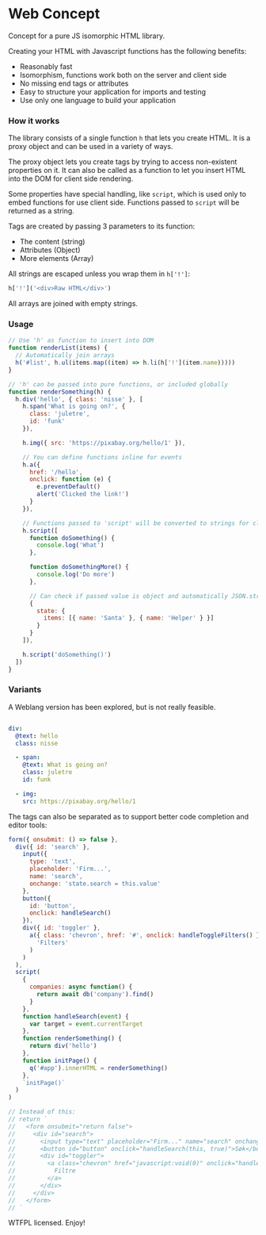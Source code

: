 # Web Concept

Concept for a pure JS isomorphic HTML library.

Creating your HTML with Javascript functions has the following benefits:

- Reasonably fast
- Isomorphism, functions work both on the server and client side
- No missing end tags or attributes
- Easy to structure your application for imports and testing
- Use only one language to build your application

### How it works

The library consists of a single function `h` that lets you create HTML. It is a proxy object and can be used in a variety of ways.

The proxy object lets you create tags by trying to access non-existent properties on it. It can also be called as a function to let you insert HTML into the DOM for client side rendering.

Some properties have special handling, like `script`, which is used only to embed functions for use client side. Functions passed to `script` will be returned as a string.

Tags are created by passing 3 parameters to its function:

- The content (string)
- Attributes (Object)
- More elements (Array)

All strings are escaped unless you wrap them in `h['!']`:

```js
h['!']('<div>Raw HTML</div>')
```

All arrays are joined with empty strings.

### Usage

```js
// Use 'h' as function to insert into DOM
function renderList(items) {
  // Automatically join arrays
  h('#list', h.ul(items.map((item) => h.li(h['!'](item.name)))))
}

// 'h' can be passed into pure functions, or included globally
function renderSomething(h) {
  h.div('hello', { class: 'nisse' }, [
    h.span('What is going on?', {
      class: 'juletre',
      id: 'funk'
    }),

    h.img({ src: 'https://pixabay.org/hello/1' }),

    // You can define functions inline for events
    h.a({
      href: '/hello',
      onclick: function (e) {
        e.preventDefault()
        alert('Clicked the link!')
      }
    }),

    // Functions passed to 'script' will be converted to strings for client side use
    h.script([
      function doSomething() {
        console.log('What')
      },

      function doSomethingMore() {
        console.log('Do more')
      },

      // Can check if passed value is object and automatically JSON.stringify
      {
        state: {
          items: [{ name: 'Santa' }, { name: 'Helper' } }]
        }
      }
    ]),

    h.script('doSomething()')
  ])
}
```

### Variants

A Weblang version has been explored, but is not really feasible.

```yaml

div:
  @text: hello
  class: nisse

  - span:
    @text: What is going on?
    class: juletre
    id: funk

  - img:
    src: https://pixabay.org/hello/1
```

The tags can also be separated as to support better code completion and editor tools:

```js
form({ onsubmit: () => false },
  div({ id: 'search' },
    input({
      type: 'text',
      placeholder: 'Firm...',
      name: 'search',
      onchange: 'state.search = this.value'
    },
    button({
      id: 'button',
      onclick: handleSearch()
    }),
    div({ id: 'toggler' },
      a({ class: 'chevron', href: '#', onclick: handleToggleFilters() },
        'Filters'
      )
    )
  ),
  script(
    {
      companies: async function() {
        return await db('company').find()
      }
    },
    function handleSearch(event) {
      var target = event.currentTarget
    },
    function renderSomething() {
      return div('hello')
    },
    function initPage() {
      q('#app').innerHTML = renderSomething()
    },
    `initPage()`
  )
)

// Instead of this:
// return `
//   <form onsubmit="return false">
//     <div id="search">
//       <input type="text" placeholder="Firm..." name="search" onchange="state.search = this.value">
//       <button id="button" onclick="handleSearch(this, true)">Søk</button>
//       <div id="toggler">
//         <a class="chevron" href="javascript:void(0)" onclick="handleToggleFilters(this);return false">
//           Filtre
//         </a>
//       </div>
//     </div>
//   </form>
// `
```


WTFPL licensed. Enjoy!
